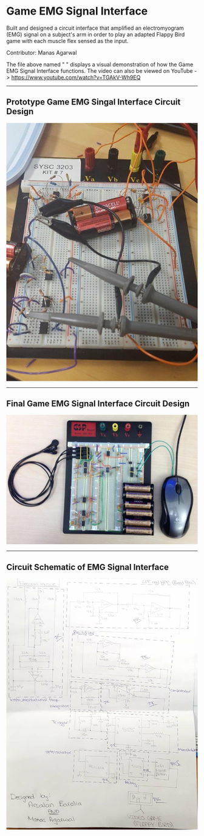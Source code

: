 # Game EMG Signal Interface

Built and designed a circuit interface that amplified an electromyogram (EMG) signal on a subject's arm in order to play an adapted Flappy Bird game with each muscle flex sensed as the input.

Contributor: Manas Agarwal

The file above named "    " displays a visual demonstration of how the Game EMG Signal Interface functions. The video can also be viewed on YouTube -> https://www.youtube.com/watch?v=TGAkV-Wh9EQ

--- 

## Prototype Game EMG Singal Interface Circuit Design
![Dimensions-1](Prototype_Game_EMG_Singal_Interface_Circuit_Design.jpeg)

---

## Final Game EMG Signal Interface Circuit Design
![Final Game EMG Signal Interface Circuit Design.jpeg](Final_Game_EMG_Signal_Interface_Circuit_Design.jpeg)

---

## Circuit Schematic of EMG Signal Interface
![Circuit_Schematic_of_EMG_Signal_Interface.jpg](Circuit_Schematic_of_EMG_Signal_Interface.jpg)
